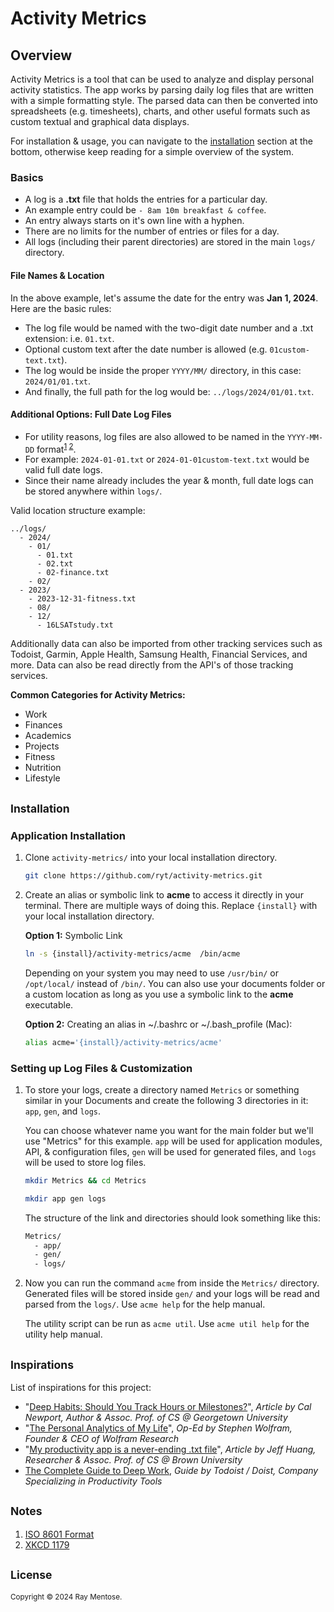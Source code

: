 # Activity Metrics

Overview
--------
Activity Metrics is a tool that can be used to analyze and display personal activity statistics. The app works by parsing daily log files that are written with a simple formatting style. The parsed data can then be converted into spreadsheets (e.g. timesheets), charts, and other useful formats such as custom textual and graphical data displays.

For installation & usage, you can navigate to the [installation](#Installation) section at the bottom, otherwise keep reading for a simple overview of the system.

### Basics

- A log is a  **.txt** file that holds the entries for a particular day.
- An example entry could be `- 8am 10m breakfast & coffee`.
- An entry always starts on it's own line with a hyphen.
- There are no limits for the number of entries or files for a day.
- All logs (including their parent directories) are stored in the main `logs/` directory.

#### File Names & Location
In the above example, let's assume the date for the entry was **Jan 1, 2024**. Here are the basic rules:

- The log file would be named with the two-digit date number and a .txt extension: i.e. `01.txt`.
- Optional custom text after the date number is allowed (e.g. `01custom-text.txt`).
- The log would be inside the proper `YYYY/MM/` directory, in this case: `2024/01/01.txt`.
- And finally, the full path for the log would be: `../logs/2024/01/01.txt`.

#### Additional Options: Full Date Log Files
- For utility reasons, log files are also allowed to be named in the `YYYY-MM-DD` format<sup>[1](#n1) [2](#n2)</sup>.
- For example: `2024-01-01.txt` or `2024-01-01custom-text.txt` would be valid full date logs.
- Since their name already includes the year & month, full date logs can be stored anywhere within `logs/`.

Valid location structure example:

```
../logs/
  - 2024/
    - 01/
      - 01.txt
      - 02.txt
      - 02-finance.txt
    - 02/
  - 2023/
    - 2023-12-31-fitness.txt
    - 08/
    - 12/
      - 16LSATstudy.txt 
```

Additionally data can also be imported from other tracking services such as Todoist, Garmin, Apple Health, Samsung Health, Financial Services, and more. Data can also be read directly from the API's of those tracking services.

**Common Categories for Activity Metrics:**

* Work
* Finances
* Academics
* Projects
* Fitness
* Nutrition
* Lifestyle

<h2 id="Installation"><small>Installation</small></h2>

### Application Installation

1. Clone `activity-metrics/` into your local installation directory.

    ```bash
    git clone https://github.com/ryt/activity-metrics.git
    ```
3. Create an alias or symbolic link to **acme** to access it directly in your terminal. There are multiple ways of doing this. Replace `{install}` with your local installation directory.

    **Option 1:** Symbolic Link
    
    ```bash
    ln -s {install}/activity-metrics/acme  /bin/acme
    ```
    Depending on your system you may need to use `/usr/bin/` or `/opt/local/` instead of `/bin/`. You can also use your documents folder or a custom location as long as you use a symbolic link to the **acme** executable.
    
    **Option 2:** Creating an alias in ~/.bashrc or ~/.bash_profile (Mac):
    
    ```bash
    alias acme='{install}/activity-metrics/acme'
    ```

### Setting up Log Files & Customization

1. To store your logs, create a directory named `Metrics` or something similar in your Documents and create the following 3 directories in it: `app`, `gen`, and `logs`.

    You can choose whatever name you want for the main folder but we'll use "Metrics" for this example. `app` will be used for application modules, API, & configuration files, `gen` will be used for generated files, and `logs` will be used to store log files.

    ```bash
    mkdir Metrics && cd Metrics
    ```

    ```bash
    mkdir app gen logs
    ```
    
    The structure of the link and directories should look something like this:
    
    ```bash
    Metrics/
      - app/
      - gen/
      - logs/
    ```
2. Now you can run the command `acme` from inside the `Metrics/` directory. Generated files will be stored inside `gen/` and your logs will be read and parsed from the `logs/`. Use `acme help` for the help manual.

    The utility script can be run as `acme util`. Use `acme util help` for the utility help manual.


<h2><small>Inspirations</small></h2>

List of inspirations for this project:

* "[Deep Habits: Should You Track Hours or Milestones?](https://calnewport.com/deep-habits-should-you-track-hours-or-milestones/)", *Article by Cal Newport, Author & Assoc. Prof. of CS @ Georgetown University*
* "[The Personal Analytics of My Life](https://web.archive.org/web/20140608105232/http://www.wired.com/2012/03/opinion-wolfram-life-analytics/all/)", *Op-Ed by Stephen Wolfram, Founder & CEO of Wolfram Research*
* "[My productivity app is a never-ending .txt file](https://jeffhuang.com/productivity_text_file/)", *Article by Jeff Huang, Researcher & Assoc. Prof. of CS @ Brown University*
* [The Complete Guide to Deep Work](https://todoist.com/inspiration/deep-work), *Guide by Todoist / Doist, Company Specializing in Productivity Tools*


<h2><small>Notes</small></h2>

1. <i id="n1"></i> [ISO 8601 Format](https://en.wikipedia.org/wiki/ISO_8601)
2. <i id="n2"></i> [XKCD 1179](https://xkcd.com/1179/)


<h2><small>License</small></h2>
<small>Copyright &copy; 2024 Ray Mentose.</small>

